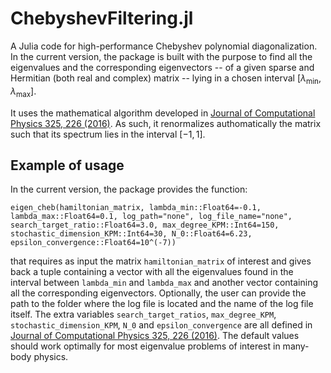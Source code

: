 # ChebyshevFiltering.jl

A Julia code for high-performance Chebyshev polynomial diagonalization. In the current version, the package is built with the purpose to find all the eigenvalues and the corresponding eigenvectors -- of a given sparse and Hermitian (both real and complex) matrix -- lying in a chosen interval $\left[\lambda_{\mathrm{min}}, \, \lambda_{\mathrm{max}} \right]$.

It uses the mathematical algorithm developed in [Journal of Computational Physics 325, 226 (2016)](https://www.sciencedirect.com/science/article/abs/pii/S0021999116303837?via%3Dihub). As such, it renormalizes authomatically the matrix such that its spectrum lies in the interval $\left[-1, \, 1 \right]$.

## Example of usage

In the current version, the package provides the function:

    eigen_cheb(hamiltonian_matrix, lambda_min::Float64=-0.1, lambda_max::Float64=0.1, log_path="none", log_file_name="none", search_target_ratio::Float64=3.0, max_degree_KPM::Int64=150, stochastic_dimension_KPM::Int64=30, N_0::Float64=6.23, epsilon_convergence::Float64=10^(-7))

that requires as input the matrix ```hamiltonian_matrix``` of interest and gives back a tuple containing a vector with all the eigenvalues found in the interval between ```lambda_min``` and ```lambda_max``` and another vector containing all the corresponding eigenvectors. Optionally, the user can provide the path to the folder where the log file is located and the name of the log file itself. The extra variables ```search_target_ratios```, ```max_degree_KPM```, ```stochastic_dimension_KPM```, ```N_0``` and ```epsilon_convergence``` are all defined in [Journal of Computational Physics 325, 226 (2016)](https://www.sciencedirect.com/science/article/abs/pii/S0021999116303837?via%3Dihub). The default values should work optimally for most eigenvalue problems of interest in many-body physics.
